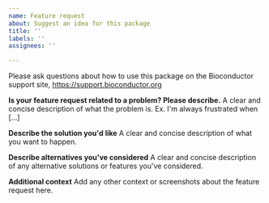 ```yaml
---
name: Feature request
about: Suggest an idea for this package
title: ''
labels: ''
assignees: ''

---
```


Please ask questions about how to use this package on the Bioconductor support site, https://support.bioconductor.org

**Is your feature request related to a problem? Please describe.**
A clear and concise description of what the problem is. Ex. I'm always frustrated when [...]

**Describe the solution you'd like**
A clear and concise description of what you want to happen.

**Describe alternatives you've considered**
A clear and concise description of any alternative solutions or features you've considered.

**Additional context**
Add any other context or screenshots about the feature request here.

